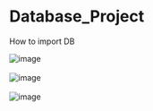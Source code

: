 # Database_Project

How to import DB 

![image](https://user-images.githubusercontent.com/55836925/109971544-56ea5780-7d31-11eb-85b8-abc7fe9fb786.png) <br><br>
![image](https://user-images.githubusercontent.com/55836925/109971637-6d90ae80-7d31-11eb-9653-83b6866aacc4.png) <br><br>
![image](https://user-images.githubusercontent.com/55836925/109971758-86995f80-7d31-11eb-9181-beff18df7cb9.png)
